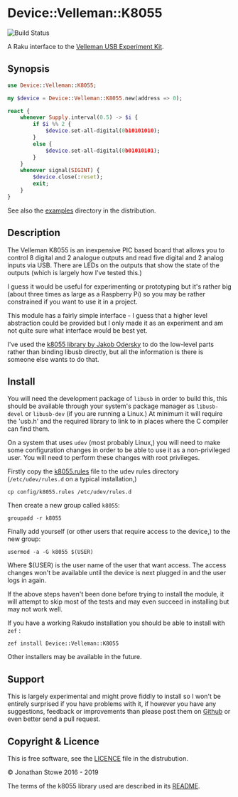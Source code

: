 # Device::Velleman::K8055

![Build Status](https://github.com/jonathanstowe/Device-Velleman-K8055/workflows/CI/badge.svg)

A Raku interface to the [Velleman USB Experiment Kit](http://www.velleman.eu/products/view/?lang=en&id=351346).

## Synopsis

```raku
use Device::Velleman::K8055;

my $device = Device::Velleman::K8055.new(address => 0);

react {
    whenever Supply.interval(0.5) -> $i {
        if $i %% 2 {
            $device.set-all-digital(0b10101010);
        }
        else {
            $device.set-all-digital(0b01010101);
        }
    }
    whenever signal(SIGINT) {
        $device.close(:reset);
        exit;
    }
}
```

See also the [examples](examples) directory in the distribution.

## Description

The Velleman K8055 is an inexpensive PIC based board that allows
you to control 8 digital and 2 analogue outputs and read five digital
and 2 analog inputs via USB.  There are LEDs on the outputs that
show the state of the outputs (which is largely how I've tested this.)

I guess it would be useful for experimenting or prototyping but it's
rather big (about three times as large as a Raspberry Pi) so you
may be rather constrained if you want to use it in a project.

This module has a fairly simple interface - I guess that a higher
level abstraction could be provided but I only made it as an
experiment and am not quite sure what interface would be best
yet.

I've used the [k8055 library by Jakob Odersky](https://github.com/jodersky/k8055)
to do the low-level parts rather than binding libusb directly, but
all the information is there is someone else wants to do that.

## Install

You will need the development package of ```libusb``` in order to
build this, this should be available through your system's
package manager as ```libusb-devel``` or ```libusb-dev``` (if
you are running a Linux.) At minimum it will require the 'usb.h'
and the required library to link to in places where the C compiler
can find them.

On a system that uses ```udev``` (most probably Linux,) you will
need to make some configuration changes in order to be able to
use it as a non-privileged user. You will need to perform these
changes with root privileges.

Firstly copy the [k8055.rules](config/k8055.rules) file to the
udev rules directory (```/etc/udev/rules.d``` on a typical
installation,)

    cp config/k8055.rules /etc/udev/rules.d

Then create a new group called ```k8055```:

    groupadd -r k8055

Finally add yourself (or other users that require access to the
device,) to the new group:

    usermod -a -G k8055 $(USER)

Where $(USER) is the user name of the user that want access.
The access changes won't be available until the device is
next plugged in and the user logs in again.

If the above steps haven't been done before trying to install
the module, it will attempt to skip most of the tests and
may even succeed in installing but may not work well.

If you have a working Rakudo installation you should be able to install with ```zef``` :

    zef install Device::Velleman::K8055

Other installers may be available in the future.

## Support

This is largely experimental and might prove fiddly to install
so I won't be entirely surprised if you have problems with it,
if however you have any suggestions, feedback or improvements
than please post them on [Github](https://github.com/jonathanstowe/Device-Velleman-K8055-Native/issues)
or even better send a pull request.

## Copyright & Licence

This is free software, see the [LICENCE](LICENCE) file in the
distrubution.

© Jonathan Stowe 2016 - 2019

The terms of the k8055 library used are described in its
[README](https://github.com/jodersky/k8055/blob/master/README.md).

